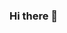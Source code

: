 ### Hi there 👋

<!--
**Pravallika-Mummadi/Pravallika-Mummadi** is a ✨ _special_ ✨ repository because its `README.md` (this file) appears on your GitHub profile.

Here are some ideas to get you started:

- 🔭 I’m currently working on Github,Git,Markdown 
- 🌱 I’m currently learning Master's in Applied Computer Science 
- 👯 I’m looking to collaborate on different platforms which provide knowledge on Git and Github
- 🤔 I’m looking for help with practical knowledge
- 💬 Ask me about ...
- 📫 How to reach me: S555592@nwmissouri.edu
- 😄 Pronouns: she/hers/her
- ⚡ Fun fact: A shrimp's heart is in its head
-->
